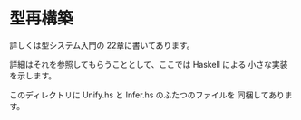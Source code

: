 # 型再構築

詳しくは型システム入門の 22章に書いてあります。

詳細はそれを参照してもらうこととして、ここでは Haskell による
小さな実装を示します。

このディレクトリに Unify.hs と Infer.hs のふたつのファイルを
同梱してあります。
